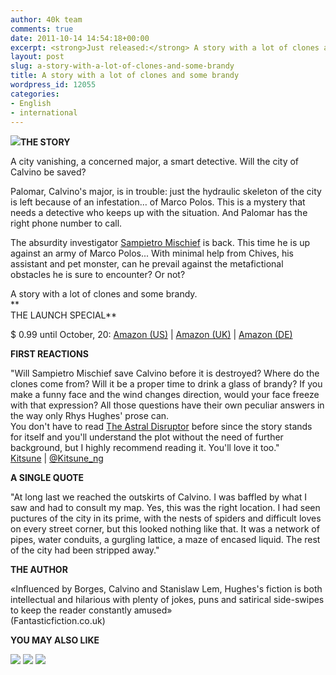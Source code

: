 ```yaml
---
author: 40k team
comments: true
date: 2011-10-14 14:54:18+00:00
excerpt: <strong>Just released:</strong> A story with a lot of clones and some brandy.
layout: post
slug: a-story-with-a-lot-of-clones-and-some-brandy
title: A story with a lot of clones and some brandy
wordpress_id: 12055
categories:
- English
- international
---
```


**[![](http://www.40kbooks.com/wp-content/uploads/hughes_sito.jpg)](http://www.40kbooks.com/?attachment_id=12147)THE STORY**

A city vanishing, a concerned major, a smart detective. Will the city of Calvino be saved?

Palomar, Calvino's major, is in trouble: just the hydraulic skeleton of the city is left because of an infestation… of Marco Polos. This is a mystery that needs a detective who keeps up with the situation. And Palomar has the right phone number to call.

The absurdity investigator [Sampietro Mischief](http://www.amazon.com/gp/product/B004CLYIQ0/ref=cm_cr_asin_lnk) is back. This time he is up against an army of Marco Polos... With minimal help from Chives, his assistant and pet monster, can he prevail against the metafictional obstacles he is sure to encounter? Or not?

A story with a lot of clones and some brandy.  
**  
THE LAUNCH SPECIAL**

$ 0.99 until October, 20: [Amazon (US)](http://www.amazon.com/dp/B005V0RYVW) | [Amazon (UK)](http://www.amazon.co.uk/dp/B005V0RYVW) | [Amazon (DE)](http://www.amazon.de/dp/B005V0RYVW)

**FIRST REACTIONS**

"Will Sampietro Mischief save Calvino before it is destroyed? Where do the clones come from? Will it be a proper time to drink a glass of brandy? If you make a funny face and the wind changes direction, would your face freeze with that expression? All those questions have their own peculiar answers in the way only Rhys Hughes' prose can.  
You don't have to read [The Astral Disruptor](http://www.amazon.com/gp/product/B004CLYIQ0/ref=cm_cr_asin_lnk) before since the story stands for itself and you'll understand the plot without the need of further background, but I highly recommend reading it. You'll love it too."  
[Kitsune](http://www.amazon.com/clones-brandy-Sampietro-Mischief-ebook/dp/B005V0RYVW/ref=cm_lmf_tit_4) | [@Kitsune_ng](http://twitter.com/#!/@Kitsune_ng) 

**A SINGLE QUOTE**

"At long last we reached the outskirts of Calvino. I was baffled by what I saw and had to consult my map. Yes, this was the right location. I had seen puctures of the city in its prime, with the nests of spiders and difficult loves on every street corner, but this looked nothing like that. It was a network of pipes, water conduits, a gurgling lattice, a maze of encased liquid. The rest of the city had been stripped away."

**THE AUTHOR**

«Influenced by Borges, Calvino and Stanislaw Lem, Hughes's fiction is both intellectual and hilarious with plenty of jokes, puns and satirical side-swipes to keep the reader constantly amused»  
(Fantasticfiction.co.uk)

**YOU MAY ALSO LIKE**

[![](http://www.40kbooks.com/wp-content/uploads/9788865860335.jpg)](http://www.40kbooks.com/?page_id=133&category=20&product_id=18)
[![](http://www.40kbooks.com/wp-content/uploads/9788865860120.jpg)](http://www.40kbooks.com/?page_id=133&category=13&product_id=4)
[![](http://www.40kbooks.com/wp-content/uploads/cover7.jpg)](http://www.40kbooks.com/?page_id=133&category=13&product_id=74)
